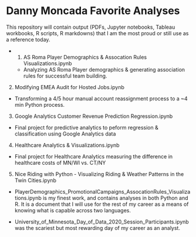 # Danny Moncada Favorite Analyses

This repository will contain output (PDFs, Jupyter notebooks, Tableau workbooks, R scripts, R markdowns)  that I am the most proud or still use as a reference today.

* 1.  AS Roma Player Demographics & Assocation Rules Visualizations.ipynb
  - Analyzing AS Roma Player demographics & generating association rules for successful team building.

2.  Modifying EMEA Audit for Hosted Jobs.ipynb
* Transforming a 4/5 hour manual account reassignment process to a ~4 min Python process.

3.  Google Analytics Customer Revenue Prediction Regression.ipynb
* Final project for predictive analytics to peform regression & classification using Google Analytics data

4.  Healthcare Analytics & Visualizations.ipynb
* Final project for Healthcare Analytics measuring the difference in healthcare costs of MN/WI vs. CT/NY

5.  Nice Riding with Python - Visualizing Riding & Weather Patterns in the Twin Cities.ipynb

* PlayerDemographics_PromotionalCampaigns_AssocationRules_Visualizations.ipynb is my finest work, and contains analyses in both Python and R.  It is a document that I will use for the rest of my career as a means of knowing what is capable across two languages.

* University_of_Minnesota_Day_of_Data_2020_Session_Participants.ipynb was the scariest but most rewarding day of my career as an analyst.
